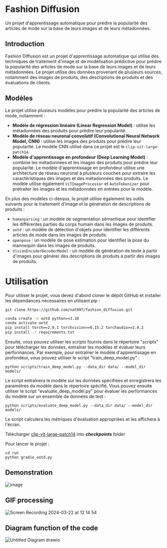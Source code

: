 # Fashion Diffusion

Un projet d'apprentissage automatique pour prédire la popularité des articles de mode sur la base de leurs images et de leurs métadonnées.

## Introduction

Fashion Diffusion est un projet d'apprentissage automatique qui utilise des techniques de traitement d'image et de modélisation prédictive pour prédire la popularité des articles de mode sur la base de leurs images et de leurs métadonnées. Le projet utilise des données provenant de plusieurs sources, notamment des images de produits, des descriptions de produits et des évaluations de clients.

## Modèles

Le projet utilise plusieurs modèles pour prédire la popularité des articles de mode, notamment :

- **Modèle de régression linéaire (Linear Regression Model)** : utilise les métadonnées des produits pour prédire leur popularité.
- **Modèle de réseau neuronal convolutif (Convolutional Neural Network Model, CNN)** : utilise les images des produits pour prédire leur popularité. Le modèle CNN utilisé dans ce projet est le `clip-vit-large-patch14`.
- **Modèle d'apprentissage en profondeur (Deep Learning Model)** : combine les métadonnées et les images des produits pour prédire leur popularité. Le modèle d'apprentissage en profondeur utilise une architecture de réseau neuronal à plusieurs couches pour extraire les caractéristiques des images et des métadonnées des produits. Le modèle utilise également `ViTImageProcessor` et `AutoTokenizer` pour prétraiter les images et les métadonnées en entrées pour le modèle.

En plus des modèles ci-dessus, le projet utilise également les outils suivants pour le traitement d'image et la génération de descriptions de produits :

- `humanparsing` : un modèle de segmentation sémantique pour identifier les différentes parties du corps humain dans les images de produits.
- `ootd` : un modèle de détection d'objets pour identifier les différents articles de mode dans les images de produits.
- `openpose` : un modèle de pose estimation pour identifier la pose du mannequin dans les images de produits.
- `VisionEncoderDecoderModel` : un modèle de génération de texte à partir d'images pour générer des descriptions de produits à partir des images de produits.

# Utilisation
Pour utiliser le projet, vous devez d'abord cloner le dépôt GitHub et installer les dépendances nécessaires en utilisant pip :

```
git clone https://github.com/nat997/fashion_diffusion.git
```

```sh
conda create -n ootd python==3.10
conda activate ootd
pip install torch==2.0.1 torchvision==0.15.2 torchaudio==2.0.2
pip install -r requirements.txt
```

Ensuite, vous pouvez utiliser les scripts fournis dans le répertoire "scripts" pour télécharger les données, entraîner les modèles et évaluer leurs performances. Par exemple, pour entraîner le modèle d'apprentissage en profondeur, vous pouvez utiliser le script "train_deep_model.py" :

```
python scripts/train_deep_model.py --data_dir data/ --model_dir models/
```
Le script entraînera le modèle sur les données spécifiées et enregistrera les paramètres du modèle dans le répertoire spécifié. Vous pouvez ensuite utiliser le script "evaluate_deep_model.py" pour évaluer les performances du modèle sur un ensemble de données de test :

```
python scripts/evaluate_deep_model.py --data_dir data/ --model_dir models/
```
Le script calculera les métriques d'évaluation appropriées et les affichera à l'écran.

Télécharger [clip-vit-large-patch14](https://huggingface.co/openai/clip-vit-large-patch14) into ***checkpoints*** folder

Pour lancer le projet :
```
cd run
python gradio_ootd.py
```
## Demonstration

![image](https://github.com/nat997/fashion_diffusion/assets/67456959/84c6250f-493e-4f5b-a3df-de54aed12732)

## GIF processing 

![Screen Recording 2024-03-22 at 12 14 54](https://github.com/nat997/fashion_diffusion/assets/67456959/923f38b7-440c-471f-9993-58292d515db8)


## Diagram function of the code

![Untitled Diagram drawio](https://github.com/nat997/fashion_diffusion/assets/67456959/39fb47b2-877e-459b-8c86-e89c83872fc7)
